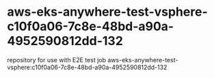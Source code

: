 # aws-eks-anywhere-test-vsphere-c10f0a06-7c8e-48bd-a90a-4952590812dd-132
repository for use with E2E test job aws-eks-anywhere-test-vsphere:c10f0a06-7c8e-48bd-a90a-4952590812dd-132
